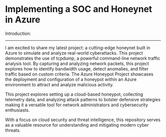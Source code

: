 # Implementing a SOC and Honeynet in Azure 

Introduction:
____________
I am excited to share my latest project: a cutting-edge honeynet built in Azure to simulate and analyze real-world cyberattacks. This project demonstrates the use of tcpdump, a powerful command-line network traffic analysis tool. By capturing and analyzing network packets, this project explores how to identify bandwidth usage, detect anomalies, and filter traffic based on custom criteria. The Azure Honeypot Project showcases the deployment and configuration of a honeypot within an Azure environment to attract and analyze malicious activity. 

This project explores setting up a cloud-based honeypot, collecting telemetry data, and analyzing attack patterns to bolster defensive strategies making it a versatile tool for network administrators and cybersecurity enthusiasts.

With a focus on cloud security and threat intelligence, this repository serves as a valuable resource for understanding and mitigating modern cyber threats.

